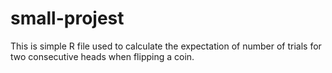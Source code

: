# small-projest
This is simple R file used to calculate the expectation of number of trials for two consecutive heads when flipping a coin.
